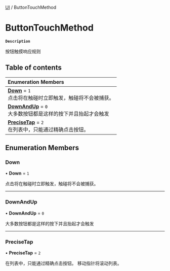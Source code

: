 [UI](../modules/UI.UI.md) / ButtonTouchMethod

# ButtonTouchMethod <Badge type="tip" text="Enumeration" /> 

**`Description`**

按钮触摸响应规则

## Table of contents

| Enumeration Members |
| :-----|
| **[Down](UI.ButtonTouchMethod.md#down)** = ``1`` <br> 点击将在触碰时立即触发，触碰将不会被捕获。|
| **[DownAndUp](UI.ButtonTouchMethod.md#downandup)** = ``0`` <br> 大多数按钮都是这样的按下并且抬起才会触发|
| **[PreciseTap](UI.ButtonTouchMethod.md#precisetap)** = ``2`` <br> 在列表中，只能通过精确点击按钮。|

## Enumeration Members

### Down  

• **Down** = ``1``

点击将在触碰时立即触发，触碰将不会被捕获。

___

### DownAndUp  

• **DownAndUp** = ``0``

大多数按钮都是这样的按下并且抬起才会触发

___

### PreciseTap  

• **PreciseTap** = ``2``

在列表中，只能通过精确点击按钮。
移动指针将滚动列表。
